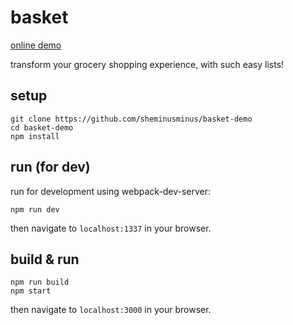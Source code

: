 # basket

[online demo](https://basket.now.sh/)

transform your grocery shopping experience, with such easy lists!

## setup

```
git clone https://github.com/sheminusminus/basket-demo
cd basket-demo
npm install
```

## run (for dev)

run for development using webpack-dev-server:

```
npm run dev
```

then navigate to `localhost:1337` in your browser.

## build & run

```
npm run build
npm start
```

then navigate to `localhost:3000` in your browser.
